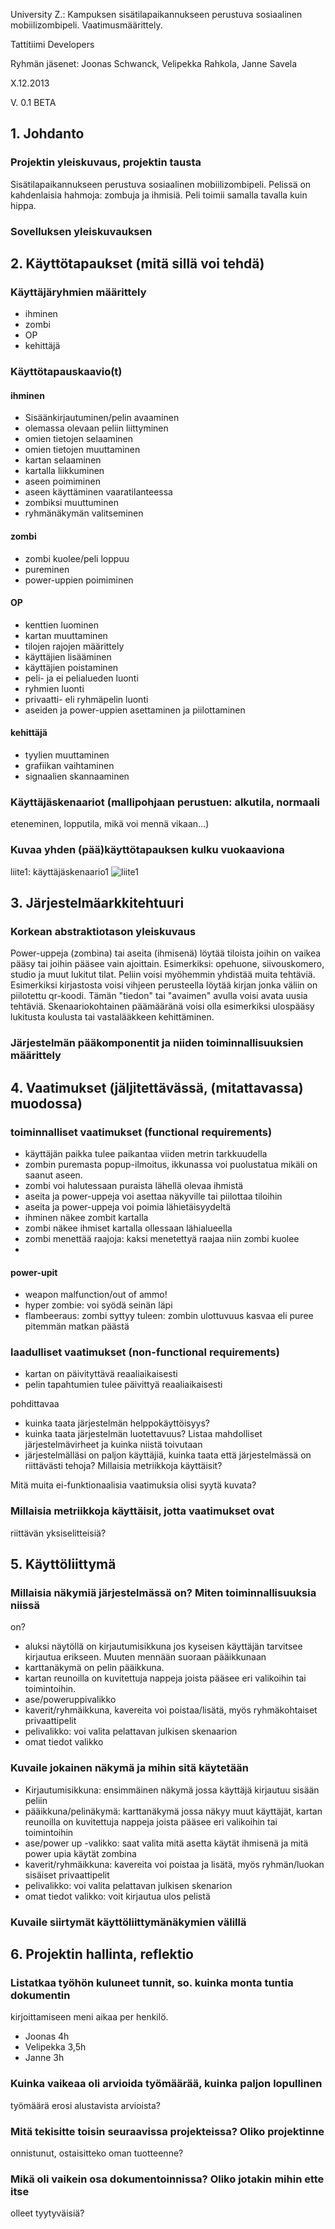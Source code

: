  
University Z.: Kampuksen sisätilapaikannukseen perustuva sosiaalinen mobiilizombipeli. Vaatimusmäärittely.

Tattitiimi Developers

Ryhmän jäsenet: Joonas Schwanck, Velipekka Rahkola, Janne Savela

X.12.2013

V. 0.1 BETA
 
## 1. Johdanto 
 
### Projektin yleiskuvaus, projektin tausta
Sisätilapaikannukseen perustuva sosiaalinen mobiilizombipeli. Pelissä on kahdenlaisia hahmoja: zombuja ja ihmisiä. Peli toimii samalla tavalla kuin hippa.

### Sovelluksen yleiskuvauksen
 
## 2. Käyttötapaukset (mitä sillä voi tehdä)
 
### Käyttäjäryhmien määrittely

+ ihminen
+ zombi
+ OP
+ kehittäjä
 
### Käyttötapauskaavio(t)

#### ihminen
 + Sisäänkirjautuminen/pelin avaaminen
 + olemassa olevaan peliin liittyminen
 + omien tietojen selaaminen
 + omien tietojen muuttaminen
 + kartan selaaminen
 + kartalla liikkuminen
 + aseen poimiminen
 + aseen käyttäminen vaaratilanteessa
 + zombiksi muuttuminen
 + ryhmänäkymän valitseminen

#### zombi
 + zombi kuolee/peli loppuu
 + pureminen
 + power-uppien poimiminen

#### OP
 + kenttien luominen
 + kartan muuttaminen
 + tilojen rajojen määrittely
 + käyttäjien lisääminen
 + käyttäjien poistaminen
 + peli- ja ei pelialueden luonti
 + ryhmien luonti
 + privaatti- eli ryhmäpelin luonti
 + aseiden ja power-uppien asettaminen ja piilottaminen

#### kehittäjä
 + tyylien muuttaminen
 + grafiikan vaihtaminen
 + signaalien skannaaminen
 
### Käyttäjäskenaariot (mallipohjaan perustuen: alkutila, normaali 
eteneminen, lopputila, mikä voi mennä vikaan...)


### Kuvaa yhden (pää)käyttötapauksen kulku vuokaaviona
liite1: käyttäjäskenaario1
 ![liite1](http://users.metropolia.fi/~joonassc/ohjelmistotuotanto/liite1.gif)
 
## 3. Järjestelmäarkkitehtuuri
 
### Korkean abstraktiotason yleiskuvaus
Power-uppeja (zombina) tai aseita (ihmisenä) löytää tiloista joihin on vaikea pääsy tai joihin pääsee vain ajoittain. Esimerkiksi: opehuone, siivouskomero, studio ja muut lukitut tilat. Peliin voisi myöhemmin yhdistää muita tehtäviä. Esimerkiksi kirjastosta voisi vihjeen perusteella löytää kirjan jonka väliin on piilotettu qr-koodi. Tämän "tiedon" tai "avaimen" avulla voisi avata uusia tehtäviä. Skenaariokohtainen päämääränä voisi olla esimerkiksi ulospääsy lukitusta koulusta tai vastalääkkeen kehittäminen.

### Järjestelmän pääkomponentit ja niiden toiminnallisuuksien määrittely
 
## 4. Vaatimukset (jäljitettävässä, (mitattavassa) muodossa)
 

### toiminnalliset vaatimukset (functional requirements)
 + käyttäjän paikka tulee paikantaa viiden metrin tarkkuudella
 + zombin puremasta popup-ilmoitus, ikkunassa voi puolustatua mikäli on saanut aseen.
 + zombi voi halutessaan puraista lähellä olevaa ihmistä
 + aseita ja power-uppeja voi asettaa näkyville tai piilottaa tiloihin
 + aseita ja power-uppeja voi poimia lähietäisyydeltä
 + ihminen näkee zombit kartalla
 + zombi näkee ihmiset kartalla ollessaan lähialueella
 + zombi menettää raajoja: kaksi menetettyä raajaa niin zombi kuolee
 + 
 
#### power-upit
+ weapon malfunction/out of ammo!
+ hyper zombie: voi syödä seinän läpi
+ flambeeraus: zombi syttyy tuleen:  zombin ulottuvuus kasvaa eli puree pitemmän matkan päästä

### laadulliset vaatimukset (non-functional requirements)
+ kartan on päivityttävä reaaliaikaisesti
+ pelin tapahtumien tulee päivittyä reaaliaikaisesti
 
pohdittavaa
* kuinka taata järjestelmän helppokäyttöisyys?
* kuinka taata järjestelmän luotettavuus? Listaa mahdolliset 
järjestelmävirheet ja kuinka niistä toivutaan
* järjestelmälläsi on paljon käyttäjiä, kuinka taata että 
järjestelmässä on riittävästi tehoja? Millaisia metriikkoja 
käyttäisit?
 
Mitä muita ei-funktionaalisia vaatimuksia olisi syytä kuvata?
### Millaisia metriikkoja käyttäisit, jotta vaatimukset ovat 
riittävän yksiselitteisiä?
 
## 5. Käyttöliittymä
 
### Millaisia näkymiä järjestelmässä on? Miten toiminnallisuuksia niissä 
on?
+ aluksi näytöllä on kirjautumisikkuna jos kyseisen käyttäjän tarvitsee kirjautua erikseen. Muuten mennään suoraan pääikkunaan
+ karttanäkymä on pelin pääikkuna.
+ kartan reunoilla on kuvitettuja nappeja joista pääsee eri valikoihin tai toimintoihin.
+ ase/poweruppivalikko 
+ kaverit/ryhmäikkuna, kavereita voi poistaa/lisätä, myös ryhmäkohtaiset privaattipelit
+ pelivalikko: voi valita pelattavan julkisen skenaarion
+ omat tiedot valikko

### Kuvaile jokainen näkymä ja mihin sitä käytetään 
+ Kirjautumisikkuna: ensimmäinen näkymä jossa käyttäjä kirjautuu sisään peliin
+ pääikkuna/pelinäkymä: karttanäkymä jossa näkyy muut käyttäjät, kartan reunoilla on kuvitettuja nappeja joista pääsee eri valikoihin tai toimintoihin
+ ase/power up -valikko: saat valita mitä asetta käytät ihmisenä ja mitä power upia käytät zombina
+ kaverit/ryhmäikkuna: kavereita voi poistaa ja lisätä, myös ryhmän/luokan sisäiset privaattipelit
+ pelivalikko: voi valita pelattavan julkisen skenarion
+ omat tiedot valikko: voit kirjautua ulos pelistä

### Kuvaile siirtymät käyttöliittymänäkymien välillä
 
## 6. Projektin hallinta, reflektio
 
### Listatkaa työhön kuluneet tunnit, so. kuinka monta tuntia dokumentin 
kirjoittamiseen meni aikaa per henkilö.
+ Joonas 4h
+ Velipekka 3,5h
+ Janne 3h

### Kuinka vaikeaa oli arvioida työmäärää, kuinka paljon lopullinen 
työmäärä erosi alustavista arvioista?
### Mitä tekisitte toisin seuraavissa projekteissa? Oliko projektinne 
onnistunut, ostaisitteko oman tuotteenne?
### Mikä oli vaikein osa dokumentoinnissa? Oliko jotakin mihin ette itse 
olleet tyytyväisiä?
